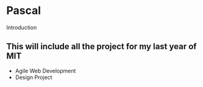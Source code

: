 # Pascal
Introduction

## This will include all the project for my last year of MIT

- Agile Web Development
- Design Project
